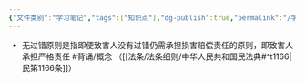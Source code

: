 ```yaml
---
{"文件类别":"学习笔记","tags":["知识点"],"dg-publish":true,"permalink":"/学习笔记studyup/知识点cheese/无过错原则/","dgPassFrontmatter":true,"noteIcon":"","created":"2024-09-16T22:31:37.941+08:00","updated":"2024-09-16T22:36:10.543+08:00"}
---
```


- 无过错原则是指即便致害人没有过错仍需承担损害赔偿责任的原则，即致害人承担严格责任 #背诵/概念 （[[法条/法条细则/中华人民共和国民法典#^t1166\|民第1166条]]）